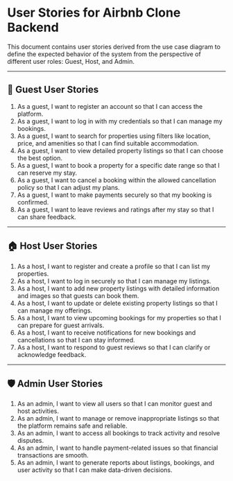 # User Stories for Airbnb Clone Backend

This document contains user stories derived from the use case diagram to define the expected behavior of the system from the perspective of different user roles: Guest, Host, and Admin.

---

## 👤 Guest User Stories

1. As a guest, I want to register an account so that I can access the platform.
2. As a guest, I want to log in with my credentials so that I can manage my bookings.
3. As a guest, I want to search for properties using filters like location, price, and amenities so that I can find suitable accommodation.
4. As a guest, I want to view detailed property listings so that I can choose the best option.
5. As a guest, I want to book a property for a specific date range so that I can reserve my stay.
6. As a guest, I want to cancel a booking within the allowed cancellation policy so that I can adjust my plans.
7. As a guest, I want to make payments securely so that my booking is confirmed.
8. As a guest, I want to leave reviews and ratings after my stay so that I can share feedback.

---

## 🏠 Host User Stories

1. As a host, I want to register and create a profile so that I can list my properties.
2. As a host, I want to log in securely so that I can manage my listings.
3. As a host, I want to add new property listings with detailed information and images so that guests can book them.
4. As a host, I want to update or delete existing property listings so that I can manage my offerings.
5. As a host, I want to view upcoming bookings for my properties so that I can prepare for guest arrivals.
6. As a host, I want to receive notifications for new bookings and cancellations so that I can stay informed.
7. As a host, I want to respond to guest reviews so that I can clarify or acknowledge feedback.

---

## 🛡️ Admin User Stories

1. As an admin, I want to view all users so that I can monitor guest and host activities.
2. As an admin, I want to manage or remove inappropriate listings so that the platform remains safe and reliable.
3. As an admin, I want to access all bookings to track activity and resolve disputes.
4. As an admin, I want to handle payment-related issues so that financial transactions are smooth.
5. As an admin, I want to generate reports about listings, bookings, and user activity so that I can make data-driven decisions.
